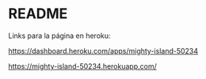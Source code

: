 # README

Links para la página en heroku:

https://dashboard.heroku.com/apps/mighty-island-50234

https://mighty-island-50234.herokuapp.com/
